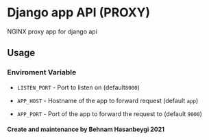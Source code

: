 # Django app API (PROXY)

NGINX proxy app for django api 

## Usage


### Enviroment Variable

* `LISTEN_PORT` - Port to listen on (default`8000`)

* `APP_HOST` - Hostname of the app to forward request (default `app`)

* `APP_PORT` - Port of the app to forward the request to (default `9000`)


#### Create and maintenance by Behnam Hasanbeygi 2021